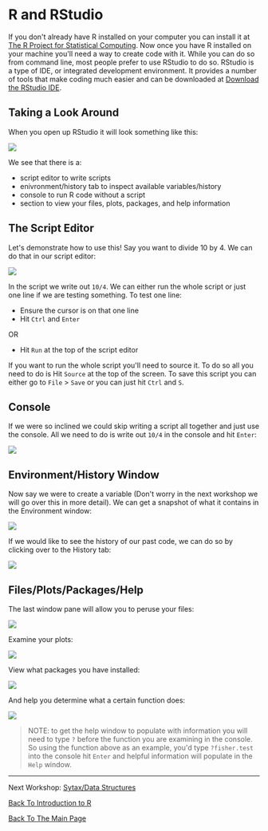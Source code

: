 # R and RStudio

If you don't already have R installed on your computer you can install it at [The R Project for Statistical Computing](https://www.r-project.org/). Now once you have R installed on your machine you'll need a way to create code with it. While you can do so from command line, most people prefer to use RStudio to do so. RStudio is a type of IDE, or integrated development environment. It provides a number of tools that make coding much easier and can be downloaded at [Download the RStudio IDE](https://www.rstudio.com/products/rstudio/download/).

## Taking a Look Around

When you open up RStudio it will look something like this:

![](images/rstudio.PNG)

We see that there is a:

* script editor to write scripts
* enivronment/history tab to inspect available variables/history
* console to run R code without a script
* section to view your files, plots, packages, and help information

## The Script Editor

Let's demonstrate how to use this! Say you want to divide 10 by 4. We can do that in our script editor:

![](images/scripteditor.PNG)

In the script we write out ```10/4```. We can either run the whole script or just one line if we are testing something. To test one line:

* Ensure the cursor is on that one line
* Hit ```Ctrl``` and ```Enter``` 

OR

* Hit ```Run``` at the top of the script editor

If you want to run the whole script you'll need to source it. To do so all you need to do is Hit ```Source``` at the top of the screen. To save this script you can either go to ```File``` > ```Save``` or you can just hit ```Ctrl``` and ```S```.

## Console

If we were so inclined we could skip writing a script all together and just use the console. All we need to do is write out ```10/4``` in the console and hit ```Enter```:

![](images/console.PNG)

## Environment/History Window

Now say we were to create a variable (Don't worry in the next workshop we will go over this in more detail). We can get a snapshot of what it contains in the Environment window:

![](images/environment.PNG)

If we would like to see the history of our past code, we can do so by clicking over to the History tab:

![](images/history.PNG)

## Files/Plots/Packages/Help

The last window pane will allow you to peruse your files:

![](images/files.PNG)

Examine your plots:

![](images/plots.PNG)

View what packages you have installed:

![](images/packages.PNG)

And help you determine what a certain function does:

![](images/help.PNG)

> NOTE: to get the help window to populate with information you will need to type ```?``` before the function you are examining in the console. So using the function above as an example, you'd type ```?fisher.test``` into the console hit ```Enter``` and helpful information will populate in the ```Help``` window.

_________________________________________________________________________________________________________________________________________________________________________________

Next Workshop: [Sytax/Data Structures](../Syntax_DataStructures/Syntax_DataStructures.md)

[Back To Introduction to R](../IntroToR.md)

[Back To The Main Page](../../index.md)

